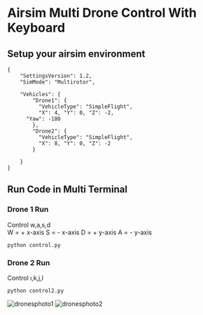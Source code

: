 # Airsim Multi Drone Control With Keyboard

## Setup your airsim environment
```
{
    "SettingsVersion": 1.2,
    "SimMode": "Multirotor",

    "Vehicles": {
        "Drone1": {
          "VehicleType": "SimpleFlight",
          "X": 4, "Y": 0, "Z": -2,
      "Yaw": -180
        },
        "Drone2": {
          "VehicleType": "SimpleFlight",
          "X": 8, "Y": 0, "Z": -2
        }

    }
}
```

## Run Code in Multi Terminal

### Drone 1 Run

Control  w,a,s,d <br/>
W = + x-axis
S = - x-axis
D = + y-axis
A = - y-axis

```
python control.py
```

### Drone 2 Run
Control ı,k,j,l
```
python control2.py
```

![dronesphoto1](https://github.com/mkaraaslan-dev/airsim-multi-drone-control/blob/main/images/2021-05-16%2003-17-24.gif)
![dronesphoto2](https://github.com/mkaraaslan-dev/airsim-multi-drone-control/blob/main/images/2021-05-16%2003-15-38.gif)

